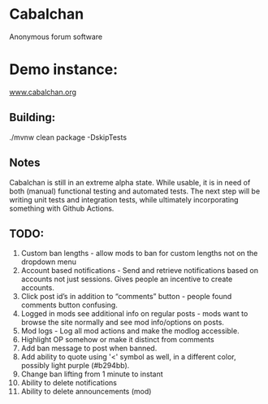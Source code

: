 # Cabalchan
Anonymous forum software

# Demo instance:
www.cabalchan.org

## Building:
./mvnw clean package -DskipTests

## Notes

Cabalchan is still in an extreme alpha state. While usable, it is in need of both (manual) functional testing and automated tests. 
The next step will be writing unit tests and integration tests, while ultimately incorporating something with Github Actions.

## TODO:
1. Custom ban lengths - allow mods to ban for custom lengths not on the dropdown menu
2. Account based notifications - Send and retrieve notifications based on accounts not just sessions. Gives people an incentive to create accounts.
3. Click post id’s in addition to “comments” button - people found comments button confusing.
4. Logged in mods see additional info on regular posts - mods want to browse the site normally and see mod info/options on posts.
5. Mod logs - Log all mod actions and make the modlog accessible.
6. Highlight OP somehow or make it distinct from comments
7. Add ban message to post when banned.
8. Add ability to quote using '<' symbol as well, in a different color, possibly light purple (#b294bb).
9. Change ban lifting from 1 minute to instant
10. Ability to delete notifications
11. Ability to delete announcements (mod)
